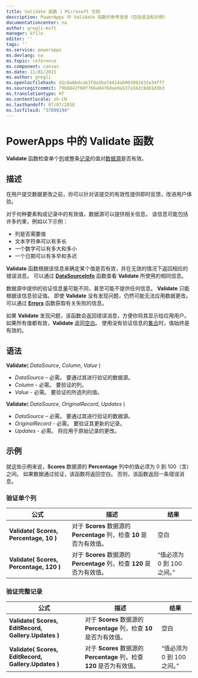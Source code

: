 ```yaml
---
title: Validate 函数 | Microsoft 文档
description: PowerApps 中 Validate 函数的参考信息（包括语法和示例）
documentationcenter: na
author: gregli-msft
manager: kfile
editor: ''
tags: ''
ms.service: powerapps
ms.devlang: na
ms.topic: reference
ms.component: canvas
ms.date: 11/01/2015
ms.author: gregli
ms.openlocfilehash: d1c0a8bdcab3f8a3ba74414ab902092432a34fff
ms.sourcegitcommit: 79b8842fb0f766a0476dae9a537a342c8d81d3b3
ms.translationtype: HT
ms.contentlocale: zh-CN
ms.lasthandoff: 07/07/2018
ms.locfileid: "37899194"
---
```

# <a name="validate-function-in-powerapps"></a>PowerApps 中的 Validate 函数
**Validate** 函数检查单个[列](../working-with-tables.md#columns)或整条[记录](../working-with-tables.md#records)的值对[数据源](../working-with-data-sources.md)是否有效。  

## <a name="description"></a>描述
在用户提交数据更改之前，你可以针对该提交的有效性提供即时反馈，改进用户体验。

对于何种要素构成记录中的有效值，数据源可以提供相关信息。 该信息可能包括许多约束，例如以下示例：

* 列是否需要值
* 文本字符串可以有多长
* 一个数字可以有多大和多小
* 一个日期可以有多早和多迟

**Validate** 函数根据该信息来确定某个值是否有效，并在无效的情况下返回相应的错误消息。 可以通过 **[DataSourceInfo](function-datasourceinfo.md)** 函数查看 **Validate** 所使用的相同信息。

数据源中提供的验证信息量可能不同，甚至可能不提供任何信息。 **Validate** 只能根据该信息验证值。 即使 **Validate** 没有发现问题，仍然可能无法应用数据更改。 可以通过 **[Errors](function-errors.md)** 函数获取有关失败的信息。

如果 **Validate** 发现问题，该函数会返回错误消息，方便你将其显示给应用用户。 如果所有值都有效，**Validate** 返回[空白](function-isblank-isempty.md)。 使用没有验证信息的[集合](../working-with-data-sources.md#collections)时，值始终是有效的。

## <a name="syntax"></a>语法
**Validate**( *DataSource*, *Column*, *Value* )

* *DataSource* – 必需。 要通过其进行验证的数据源。
* *Column* - 必需。 要验证的列。
* *Value* - 必需。 要验证的所选列的值。

**Validate**( *DataSource*, *OriginalRecord*, *Updates* )

* *DataSource* – 必需。 要通过其进行验证的数据源。
* *OriginalRecord* - 必需。  要验证其更新的记录。
* *Updates* - 必需。  将应用于原始记录的更改。

## <a name="examples"></a>示例
就这些示例来说，**Scores** 数据源的 **Percentage** 列中的值必须为 0 到 100（含）之间。 如果数据通过验证，该函数将返回空白。 否则，该函数返回一条错误消息。

### <a name="validate-with-a-single-column"></a>验证单个列

| 公式 | 描述 | 结果 |
| --- | --- | --- |
| **Validate( Scores, Percentage, 10 )** |对于 **Scores** 数据源的 **Percentage** 列，检查 **10** 是否为有效值。 |空白 |
| **Validate( Scores, Percentage, 120 )** |对于 **Scores** 数据源的 **Percentage** 列，检查 **120** 是否为有效值。 |“值必须为 0 到 100 之间。” |

### <a name="validate-with-a-complete-record"></a>验证完整记录

| 公式 | 描述 | 结果 |
| --- | --- | --- |
| **Validate( Scores, EditRecord, Gallery.Updates )** |对于 **Scores** 数据源的 **Percentage** 列，检查 **10** 是否为有效值。 |空白 |
| **Validate( Scores, EditRecord, Gallery.Updates )** |对于 **Scores** 数据源的 **Percentage** 列，检查 **120** 是否为有效值。 |“值必须为 0 到 100 之间。” |

